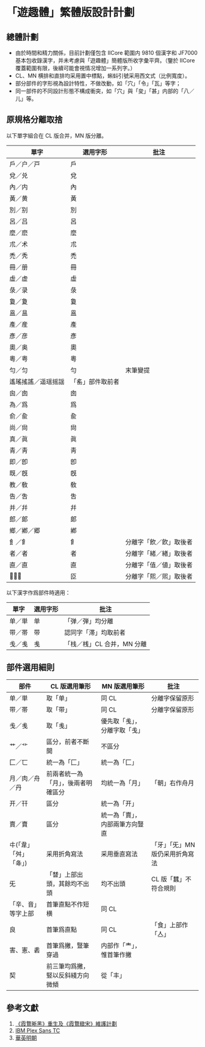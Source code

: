 # 「遊趣體」繁體版設計計劃
## 總體計劃
 - 由於時間和精力關係，目前計劃僅包含 IICore 範圍内 9810 個漢字和 JF7000 基本包收錄漢字，并未考慮與「遊趣體」簡體版所收字彙平齊。（鑒於 IICore 覆蓋範圍有限，後續可能會視情况增加一系列字。） 
 - CL、MN 横排和直排均采用置中標點，蝌蚪引號采用西文式（比例寬度）。 
 - 部分部件的字形視為設計特性，不做改動，如「穴」「令」「瓦」等字；
 - 同一部件的不同設計形態不構成衝突，如「穴」與「夋」「甚」内部的「八／儿」等。
## 原規格分離取捨
 以下單字組合在 CL 版合并，MN 版分離。
 
 | 單字 | 選用字形 | 批注 |
 |----|----|----|
 | 戶／户／戸 | 戶 |
 | 兌／兑 | 兌 |
 | 內／内 | 內 |
 | 黃／黄 | 黃 |
 | 別／别 | 別 | 
 | 呂／吕 | 呂 |  
 | 麼／麽 | 麼 |  
 | 朮／术 | 朮 |  
 | 禿／秃 | 禿 |  
 | 冊／册 | 冊 |  
 | 虛／虚 | 虛 |  
 | 彔／录 | 彔 |  
 | 敻／夐 | 敻 |  
 | 𥁕／昷 | 𥁕 |  
 | 產／産 | 產 | 
 | 彥／彦 | 彥 | 
 | 奧／奥 | 奧 | 
 | 粵／粤 | 粵 | 
 | 勻／匀 | 勻 | 末筆變提 |
 | 遙瑤搖謠／遥瑶摇謡 | 「䍃」部件取前者 |
 | 囪／囱 | 囱 | 
 | 為／爲 | 爲 | 
 | 俞／兪 | 兪 | 
 | 尚／尙 | 尙 | 
 | 真／眞 | 眞 |  
 | 青／靑 | 靑 | 
 | 即／<span lang="ja-JP">卽</span> | 卽 | 
 | 既／<span lang="ja-JP">旣</span> | 旣 | 
 | 教／敎 | 敎 | 
 | 告／吿 | 吿 | 
 | 并／幷 | 幷 | 
 | 郎／郞 | 郞 | 
 | 鄉／鄕／郷 | 鄕 | 
 | ⻟／⻞ | ⻞ | 分離字「飲／飮」取後者
 | 者／者 | 者 | 分離字「緒／緖」取後者 
 | 直／<span lang="ja-JP">直</span> | <span lang="ja-JP">直</span> | 分離字「值／値」取後者 
 | 𦣞／𦣝 | 𦣝 | 分離字「熙／煕」取後者

以下漢字作爲部件時適用：

 | 單字 | 選用字形 | 批注 |
 |----|----|----|
 | 单／単 | 单 | 「弹／弾」均分離 |
 | 带／帯 | 带 | 認同字「滞」均取前者 |
 | 戋／㦮 | 㦮 | 「栈／桟」CL 合并，MN 分離|
 
## 部件選用細則
 
 | 部件 | CL 版選用筆形 | MN 版選用筆形 | 批注 |
 |------|------|------|------|
 | 单／単 | 取「单」| 同 CL | 分離字保留原形 | 
 | 带／帯 | 取「带」| 同 CL | 分離字保留原形 |  
 | 戋／㦮 | 取「㦮」| 優先取「㦮」，分離字取「戋」 
 | 艹／⻀ | 區分，前者不斷開 | 不區分
 | 匚／匸 | 統一為「匚」| 統一為「匚」|
 | 月／肉／舟／丹 | 前兩者統一為「月」，後兩者明確區分 | 均統一為「月」|「朝」右作舟月
 | 开／幵 | 區分 | 統一為「开」
 | 賣／𧶠 | 區分 | 統一為「賣」，内部兩筆方向豎直
 | 㐄(「韋」「舛」「夅」) | 采用折角寫法 | 采用垂直寫法 |「牙」「旡」MN 版仍采用折角寫法
 | 旡 |「朁」上部出頭，其餘均不出頭 | 均不出頭 | CL 版「蠶」不符合規則
 | 「辛、音」等字上部 | 首筆直點不作短横 | 同 CL | 
 | 良 | 首筆爲直點 | 同 CL |「食」上部作「亼」
 | 害、憲、砉 | 首筆爲撇，豎筆穿過 | 内部作「龶」，惟首筆作撇
 | 契 | 前三筆均爲撇，竪以反斜綫方向微傾 | 從「丰」
 
## 參考文獻
 1. [《霞鶩晰黑》重生及《霞鶩緻宋》維護計劃](https://github.com/lxgw/LxgwXiHei/blob/main/documentation/plan.md)
 2. [IBM Plex Sans TC](https://github.com/IBM/plex)
 3. [華英明朝](https://github.com/GuiWonder/HuayingMincho)
